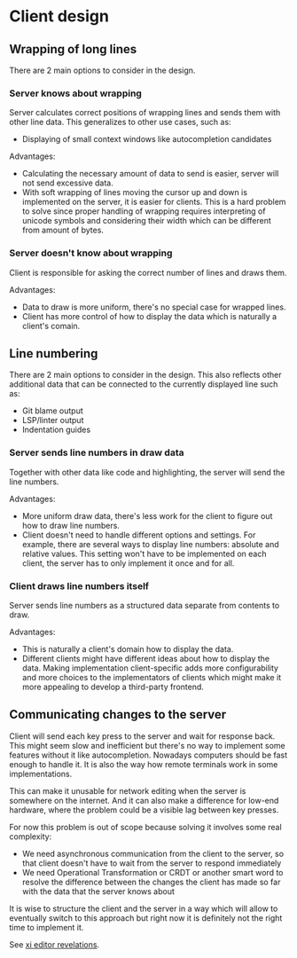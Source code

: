 # Client design

## Wrapping of long lines

There are 2 main options to consider in the design.

### Server knows about wrapping
Server calculates correct positions of wrapping lines and sends them with
other line data. This generalizes to other use cases, such as:
- Displaying of small context windows like autocompletion candidates

Advantages:
- Calculating the necessary amount of data to send is easier, server will
  not send excessive data.
- With soft wrapping of lines moving the cursor up and down is implemented
  on the server, it is easier for clients. This is a hard problem to solve
  since proper handling of wrapping requires interpreting of unicode symbols
  and considering their width which can be different from amount of bytes.

### Server doesn't know about wrapping
Client is responsible for asking the correct number of lines and draws them.

Advantages:
- Data to draw is more uniform, there's no special case for wrapped lines.
- Client has more control of how to display the data which is naturally a
  client's comain.

## Line numbering

There are 2 main options to consider in the design. This also reflects other
additional data that can be connected to the currently displayed line such as:
- Git blame output
- LSP/linter output
- Indentation guides

### Server sends line numbers in draw data
Together with other data like code and highlighting, the server will send the
line numbers.

Advantages:
- More uniform draw data, there's less work for the client to figure out how
  to draw line numbers.
- Client doesn't need to handle different options and settings. For example,
  there are several ways to display line numbers: absolute and relative values.
  This setting won't have to be implemented on each client, the server has to
  only implement it once and for all.

### Client draws line numbers itself
Server sends line numbers as a structured data separate from contents to draw.

Advantages:
- This is naturally a client's domain how to display the data.
- Different clients might have different ideas about how to display the data.
  Making implementation client-specific adds more configurability and more
  choices to the implementators of clients which might make it more
  appealing to develop a third-party frontend.

## Communicating changes to the server

Client will send each key press to the server and wait for response back.
This might seem slow and inefficient but there's no way to implement some
features without it like autocompletion. Nowadays computers should be
fast enough to handle it. It is also the way how remote terminals work
in some implementations.

This can make it unusable for network editing when the server is somewhere
on the internet. And it can also make a difference for low-end hardware,
where the problem could be a visible lag between key presses.

For now this problem is out of scope because solving it involves some real
complexity:
* We need asynchronous communication from the client to the server, so
  that client doesn't have to wait from the server to respond immediately
* We need Operational Transformation or CRDT or another smart word to
  resolve the difference between the changes the client has made so far
  with the data that the server knows about

It is wise to structure the client and the server in a way which will
allow to eventually switch to this approach but right now it is definitely
not the right time to implement it.

See [xi editor revelations](https://github.com/xi-editor/xi-editor/issues/1187#issuecomment-491473599).
